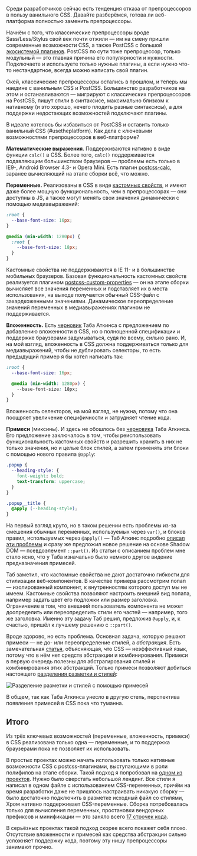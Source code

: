 Среди разработчиков сейчас есть тенденция отказа от препроцессоров в пользу ванильного CSS. Давайте разберёмся, готова ли веб-платформа полностью заменить препроцессоры.

Начнём с того, что классические препроцессоры вроде Sass/Less/Stylus свой век почти отжили — им на смену пришли современные возможности CSS, а также PostCSS с большой [экосистемой плагинов](https://www.postcss.parts/). PostCSS по сути тоже препроцессор, только модульный — это главная причина его популярности и нужности. Подключаете и используете только нужные плагины, а если нужно что-то нестандартное, всегда можно написать свой плагин.

Окей, классические препроцессоры остались в прошлом, и теперь мы наедине с ванильным CSS и PostCSS. Большинство разработчиков на этом и останавливаются — мигрируют с классических препроцессоров на PostCSS, пишут стили в синтаксисе, максимально близком к нативному (и это хорошо, нечего плодить разные синтаксисы), а для поддержки недостающих возможностей подключают плагины.

В идеале хотелось бы избавиться от PostCSS и оставить только ванильный CSS (#usetheplatform). Как дела с ключевыми возможностями препроцессоров в веб-платформе?

**Математические выражения**. Поддерживаются нативно в виде функции `calc()` в CSS. Более того, `calc()` поддерживается подавляющим большинством браузеров — проблемы есть только в IE9-, Android Browser 4.3- и Opera Mini. Есть плагин [postcss-calc](https://github.com/postcss/postcss-calc), заранее вычисляющий на этапе сборки всё, что можно.

**Переменные.** Реализованы в CSS в виде [кастомных свойств](https://developer.mozilla.org/en-US/docs/Web/CSS/--*), и имеют даже более мощную функциональность, чем в препроцессорах — они доступны в JS, а также могут менять свои значения динамически с помощью медиавыражений:

```css
:root {
  --base-font-size: 16px;
}

@media (min-width: 1280px) {
  :root {
    --base-font-size: 18px;
  }
}
```

Кастомные свойства не поддерживаются в IE 11- и в большинстве мобильных браузеров. Базовая функциональность кастомных свойств реализуется плагином [postcss-custom-properties](https://github.com/postcss/postcss-custom-properties) — он на этапе сборки вычисляет все значения переменных и подставляет их в места использования, на выходе получается обычный CSS-файл с захардкоженными значениями. Динамическое переопределение значений переменных в медиавыражениях плагином не поддерживается.

**Вложенность.** Есть [черновик](http://tabatkins.github.io/specs/css-nesting/) Таба Аткинса с предложением по добавлению вложенности в CSS, но о полноценной спецификации и поддержке браузерами задумываться, судя по всему, сильно рано. И, на мой взгляд, вложенность в CSS должна поддерживаться только для медиавыражений, чтобы не дублировать селекторы, то есть предыдущий пример я бы хотел написать так:

```css
:root {
  --base-font-size: 16px;

  @media (min-width: 1280px) {
    --base-font-size: 18px;
  }
}
```

Вложенность селекторов, на мой взгляд, не нужна, потому что она поощряет увеличение специфичности и затрудняет чтение кода.

**Примеси** (миксины). И здесь не обошлось без [черновика](https://tabatkins.github.io/specs/css-apply-rule/) Таба Аткинса. Его предложение заключалось в том, чтобы реиспользовать функциональность кастомных свойств и разрешить хранить в них не только значения, но и целые блок стилей, а затем применять эти блоки с помощью нового правила `@apply`:

```css
.popup {
  --heading-style: {
    font-weight: bold;
    text-transform: uppercase;
  }
}

.popup__title {
  @apply (--heading-style);
}
```

На первый взгляд круто, но в таком решении есть проблемы из-за смешения обычных переменных, используемых через `var()`, и блоков правил, используемых через `@apply()` — Таб Аткинс подробно [описал эти проблемы](https://www.xanthir.com/b4o00) и сразу же предложил новое решение на основе Shadow DOM — псевдоэлемент `::part()`. Из статьи с описанием проблем мне стало ясно, что у Таба изначально было немного другое видение предназначения примесей.

Таб заметил, что кастомные свойства не дают достаточно гибкости для стилизации веб-компонентов. В качестве примера рассмотрим попап — изолированный компонент, к внутренностям которого доступ мы не имеем. Кастомные свойства позволяют настроить внешний вид попапа, например задать цвет его подложки или размер заголовка. Ограничение в том, что внешний пользователь компонента не может доопределить или переопределить стили его частей — например, того же заголовка. Именно эту задачу Таб решил, предложив `@apply`, и, к счастью, пришёл к лучшему решению с `::part()`.

Вроде здорово, но есть проблема. Основная задача, которую решают примеси — не до- или переопределение стилей, а _абстракция_. Есть замечательная [статья](http://www.lispcast.com/css-abstraction-combination), объясняющая, что CSS — неэффективный язык, потому что в нём нет средств абстракции и комбинирования. Примеси в первую очередь полезны для абстрагирования стилей и комбинирования этих абстракций. Только примеси позволяют добиться настоящего [разделения разметки и стилей](http://www.lispcast.com/cascading-separation-abstraction):

![Разделение разметки и стилей с помощью примесей](separation-of-markup-and-styling.svg)

В общем, так как Таба Аткинса унесло в другую степь, перспектива появления примесей в CSS пока что туманна.

## Итого

Из трёх ключевых возможностей (переменные, вложенность, примеси) в CSS реализована только одна — переменные, и то поддержка браузерами пока не позволяет их использовать.

В простых проектах можно начать использовать только нативные возможности CSS с postcss-плагинами, выступающими в роли полифилов на этапе сборки. Такой подход я попробовал на [одном из проектов](https://github.com/andrew--r/madewithlove-landing/). Нужно было сверстать небольшой лендинг. Все стили я написал в одном файле с использованием CSS-переменных, причём на время разработки даже не пришлось настраивать никакую сборку — было достаточно подключить в разметке исходный файл со стилями, Хром нативно поддерживает CSS-переменные. Сборка потребовалась только для вычисления переменных, простановки вендорных префиксов и минификации — это заняло всего [17 строчек кода](https://github.com/andrew--r/madewithlove-landing/blob/master/build.js).

В серьёзных проектах такой подход скорее всего покажет себя плохо. Отсутствие вложенности и примесей как средства абстракции сильно усложняет поддержку кода, поэтому эту нишу препроцессоры занимают прочно.
